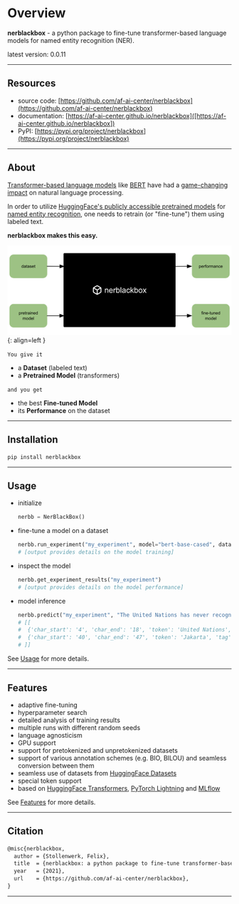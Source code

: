 # Overview

**nerblackbox** - a python package to fine-tune transformer-based language models for named entity recognition (NER).

latest version: 0.0.11

-----------
## Resources

* source code: [https://github.com/af-ai-center/nerblackbox](https://github.com/af-ai-center/nerblackbox)
* documentation: [https://af-ai-center.github.io/nerblackbox]([https://af-ai-center.github.io/nerblackbox])
* PyPI: [https://pypi.org/project/nerblackbox](https://pypi.org/project/nerblackbox)

-----------
## About

[Transformer-based language models](https://arxiv.org/abs/1706.03762) like [BERT](https://arxiv.org/abs/1810.04805) have had a [game-changing impact](https://paperswithcode.com/task/language-modelling) on natural language processing.

In order to utilize [HuggingFace's publicly accessible pretrained models](https://huggingface.co/transformers/pretrained_models.html) for
[named entity recognition](https://en.wikipedia.org/wiki/Named-entity_recognition),
one needs to retrain (or "fine-tune") them using labeled text.

**nerblackbox makes this easy.**

![NER Black Box Overview Diagram](images/nerblackbox.png){: align=left }

`You give it`

- a **Dataset** (labeled text)
- a **Pretrained Model** (transformers)

`and you get`

- the best **Fine-tuned Model**
- its **Performance** on the dataset

-----------
## Installation

``` bash
pip install nerblackbox
```

-----------
## Usage

- initialize
    ``` python
    nerbb = NerBlackBox()
    ```

- fine-tune a model on a dataset
    ``` python
    nerbb.run_experiment("my_experiment", model="bert-base-cased", dataset="conll2003")
    # [output provides details on the model training]
    ```

- inspect the model
    ``` python
    nerbb.get_experiment_results("my_experiment")
    # [output provides details on the model performance]
    ```

- model inference
    ``` python
    nerbb.predict("my_experiment", "The United Nations has never recognised Jakarta's move.")  
    # [[
    #  {'char_start': '4', 'char_end': '18', 'token': 'United Nations', 'tag': 'ORG'},
    #  {'char_start': '40', 'char_end': '47', 'token': 'Jakarta', 'tag': 'LOC'}
    # ]]
    ```

See [Usage](usage/getting_started) for more details.

-----------
## Features

* adaptive fine-tuning
* hyperparameter search
* detailed analysis of training results
* multiple runs with different random seeds
* language agnosticism
* GPU support
* support for pretokenized and unpretokenized datasets
* support of various annotation schemes (e.g. BIO, BILOU) and seamless conversion between them
* seamless use of datasets from [HuggingFace Datasets](https://huggingface.co/docs/datasets/)
* special token support
* based on [HuggingFace Transformers](https://huggingface.co/transformers/), [PyTorch Lightning](https://www.pytorchlightning.ai/) and [MLflow](https://mlflow.org/docs/latest/index.html)

See [Features](features/overview) for more details.


-----------
## Citation

``` tex
@misc{nerblackbox,
  author = {Stollenwerk, Felix},
  title  = {nerblackbox: a python package to fine-tune transformer-based language models for named entity recognition},
  year   = {2021},
  url    = {https://github.com/af-ai-center/nerblackbox},
}
```

-----------